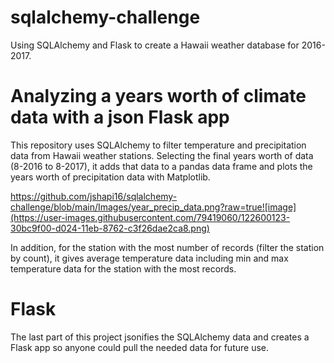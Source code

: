 # sqlalchemy-challenge
Using SQLAlchemy and Flask to create a Hawaii weather database for 2016-2017.

# Analyzing a years worth of climate data with a json Flask app

This repository uses SQLAlchemy to filter temperature and precipitation data from Hawaii weather stations. Selecting the final years worth of data (8-2016 to 8-2017), it adds that data to a pandas data frame and plots the years worth of precipitation data with Matplotlib. 

https://github.com/jshapi16/sqlalchemy-challenge/blob/main/Images/year_precip_data.png?raw=true![image](https://user-images.githubusercontent.com/79419060/122600123-30bc9f00-d024-11eb-8762-c3f26dae2ca8.png)


In addition, for the station with the most number of records (filter the station by count), it gives average temperature data including min and max temperature data for the station with the most records. 

# Flask
The last part of this project jsonifies the SQLAlchemy data and creates a Flask app so anyone could pull the needed data for future use. 
